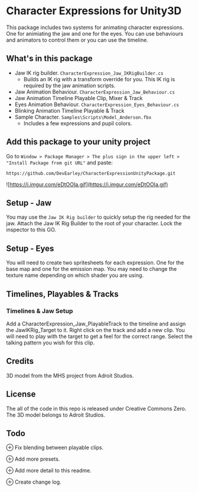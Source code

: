 # Character Expressions for Unity3D
This package includes two systems for animating character expressions. One for animiating the jaw and one for the eyes. You can use behaviours and animators to control them or you can use the timeline.

## What's in this package
- Jaw IK rig builder. `CharacterExpression_Jaw_IKRigBuilder.cs`
	- Builds an IK rig with a transform override for you. This IK rig is required by the jaw animation scripts.
- Jaw Animation Behaviour. `CharacterExpression_Jaw_Behaviour.cs`
- Jaw Animation Timeline Playable Clip, Mixer & Track
- Eyes Animation Behaviour. `CharacterExpression_Eyes_Behaviour.cs`
- Blinking Animation Timeline Playable & Track
- Sample Character. `Samples\Scripts\Model_Anderson.fbx`
	- Includes a few expressions and pupil colors.

## Add this package to your unity project
Go to ```Window > Package Manager > The plus sign in the upper left > "Install Package from git URL"``` and paste:
```
https://github.com/DevEarley/CharacterExpressionUnityPackage.git
```
![https://i.imgur.com/eDtOOIa.gif](https://i.imgur.com/eDtOOIa.gif)

## Setup - Jaw
You may use the `Jaw IK Rig builder` to quickly setup the rig needed for the jaw. 
Attach the Jaw IK Rig Builder to the root of your character. Lock the inspector to this GO. 

## Setup - Eyes
You will need to create two spritesheets for each expression. One for the base map and one for the emission map. You may need to change the texture name depending on which shader you are using. 

## Timelines, Playables & Tracks
### Timelines & Jaw Setup
Add a CharacterExpression_Jaw_PlayableTrack to the timeline and assign the JawIKRig_Target to it. Right click on the track and add a new clip. You will need to play with the target to get a feel for the correct range. Select the talking pattern you wish for this clip. 

## Credits
3D model from the MHS project from Adroit Studios.

## License
The all of the code in this repo is released under Creative Commons Zero. The 3D model belongs to Adroit Studios.

## Todo
⊕ Fix blending between playable clips.

⊕ Add more presets.

⊕ Add more detail to this readme.

⊕ Create change log.
